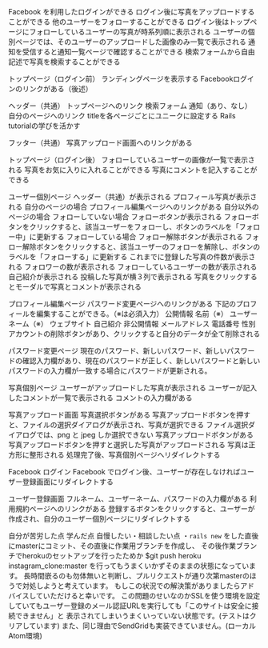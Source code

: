 Facebook を利用したログインができる
ログイン後に写真をアップロードすることができる
他のユーザーをフォローすることができる
ログイン後はトップページにフォローしているユーザーの写真が時系列順に表示される
ユーザーの個別ページでは、そのユーザーのアップロードした画像のみ一覧で表示される
通知を受信すると通知一覧ページで確認することができる
検索フォームから自由記述で写真を検索することができる

トップページ（ログイン前）
  ランディングページを表示する
  Facebookログインのリンクがある（後述）

ヘッダー（共通）
  トップページへのリンク
  検索フォーム
  通知（あり、なし）
  自分のページへのリンク
  titleを各ページごとにユニークに設定する
    Rails tutorialの学びを活かす

フッター（共通）
  写真アップロード画面へのリンクがある

トップページ（ログイン後）
  フォローしているユーザーの画像が一覧で表示される
    写真をお気に入りに入れることができる
    写真にコメントを記入することができる

ユーザー個別ページ
  ヘッダー（共通）が表示される
  プロフィール写真が表示される
  自分のページの場合
    プロフィール編集ページへのリンクがある
  自分以外のページの場合
    フォローしていない場合
      フォローボタンが表示される
      フォローボタンをクリックすると、該当ユーザーをフォローし、ボタンのラベルを「フォロー中」に更新する
    フォローしている場合
      フォロー解除ボタンが表示される
      フォロー解除ボタンをクリックすると、該当ユーザーのフォローを解除し、ボタンのラベルを「フォローする」に更新する
  これまでに登録した写真の件数が表示される
  フォロワーの数が表示される
  フォローしているユーザーの数が表示される
  自己紹介が表示される
  投稿した写真が横３列で表示される
  写真をクリックするとモーダルで写真とコメントが表示される

プロフィール編集ページ
  パスワード変更ページへのリンクがある
  下記のプロフィールを編集することができる。（※は必須入力）
    公開情報
      名前（※）
      ユーザーネーム（※）
      ウェブサイト
      自己紹介
    非公開情報
      メールアドレス
      電話番号
      性別
  アカウントの削除ボタンがあり、クリックすると自分のデータが全て削除される

パスワード変更ページ
  現在のパスワード、新しいパスワード、新しいパスワードの確認入力欄があり、現在のパスワードが正しく、新しいパスワードと新しいパスワードの入力欄が一致する場合にパスワードが更新される。

写真個別ページ
  ユーザーがアップロードした写真が表示される
  ユーザーが記入したコメントが一覧で表示される
  コメントの入力欄がある

写真アップロード画面
  写真選択ボタンがある
    写真アップロードボタンを押すと、ファイルの選択ダイアログが表示され、写真が選択できる
    ファイル選択ダイアログでは、png と jpeg しか選択できない
  写真アップロードボタンがある
    写真アップロードボタンを押すと選択した写真がアップロードされる
    写真は正方形に整形される
    処理完了後、写真個別ページへリダイレクトする

Facebook ログイン
  Facebook でログイン後、ユーザーが存在しなければユーザー登録画面にリダイレクトする

ユーザー登録画面
  フルネーム、ユーザーネーム、パスワードの入力欄がある
  利用規約ページへのリンクがある
  登録するボタンをクリックすると、ユーザーが作成され、自分のユーザー個別ページにリダイレクトする




自分が苦労した点
学んだ点
自慢したい・相談したい点
  ・`rails new` をした直後にmasterにコミット、その直後に作業用ブランチを作成し、
    その後作業ブランチでherokuのセットアップを行ったためか
    $git push heroku instagram_clone:master を行ってもうまくいかずそのままの状態になっています。
    長時間嵌るのも勿体無いと判断し、プルリクエストが通り次第masterのほうで対処しようと考えています。
    もしこの状況での解決策がありましたらアドバイスしていただけると幸いです。
    この問題のせいなのかSSLを使う環境を設定していてもユーザー登録のメール認証URLを実行しても「このサイトは安全に接続できません」と
    表示されてしまいうまくいっていない状態です。(テストはクリアしています)
    また、同じ理由でSendGridも実装できていません。(ローカル Atom環境)
